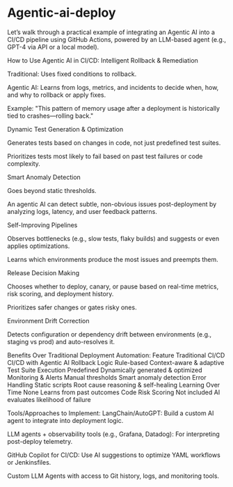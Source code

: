 # Agentic-ai-deploy
 Let’s walk through a practical example of integrating an Agentic AI into a CI/CD pipeline using GitHub Actions, powered by an LLM-based agent (e.g., GPT-4 via API or a local model).


How to Use Agentic AI in CI/CD:
Intelligent Rollback & Remediation

Traditional: Uses fixed conditions to rollback.

Agentic AI: Learns from logs, metrics, and incidents to decide when, how, and why to rollback or apply fixes.

Example: "This pattern of memory usage after a deployment is historically tied to crashes—rolling back."

Dynamic Test Generation & Optimization

Generates tests based on changes in code, not just predefined test suites.

Prioritizes tests most likely to fail based on past test failures or code complexity.

Smart Anomaly Detection

Goes beyond static thresholds.

An agentic AI can detect subtle, non-obvious issues post-deployment by analyzing logs, latency, and user feedback patterns.

Self-Improving Pipelines

Observes bottlenecks (e.g., slow tests, flaky builds) and suggests or even applies optimizations.

Learns which environments produce the most issues and preempts them.

Release Decision Making

Chooses whether to deploy, canary, or pause based on real-time metrics, risk scoring, and deployment history.

Prioritizes safer changes or gates risky ones.

Environment Drift Correction

Detects configuration or dependency drift between environments (e.g., staging vs prod) and auto-resolves it.

Benefits Over Traditional Deployment Automation:
Feature	Traditional CI/CD	CI/CD with Agentic AI
Rollback Logic	Rule-based	Context-aware & adaptive
Test Suite Execution	Predefined	Dynamically generated & optimized
Monitoring & Alerts	Manual thresholds	Smart anomaly detection
Error Handling	Static scripts	Root cause reasoning & self-healing
Learning Over Time	None	Learns from past outcomes
Code Risk Scoring	Not included	AI evaluates likelihood of failure

Tools/Approaches to Implement:
LangChain/AutoGPT: Build a custom AI agent to integrate into deployment logic.

LLM agents + observability tools (e.g., Grafana, Datadog): For interpreting post-deploy telemetry.

GitHub Copilot for CI/CD: Use AI suggestions to optimize YAML workflows or Jenkinsfiles.

Custom LLM Agents with access to Git history, logs, and monitoring tools.


